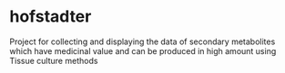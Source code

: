 # hofstadter
Project for collecting and displaying the data of secondary metabolites which have medicinal value and can be produced in high amount using Tissue culture methods
